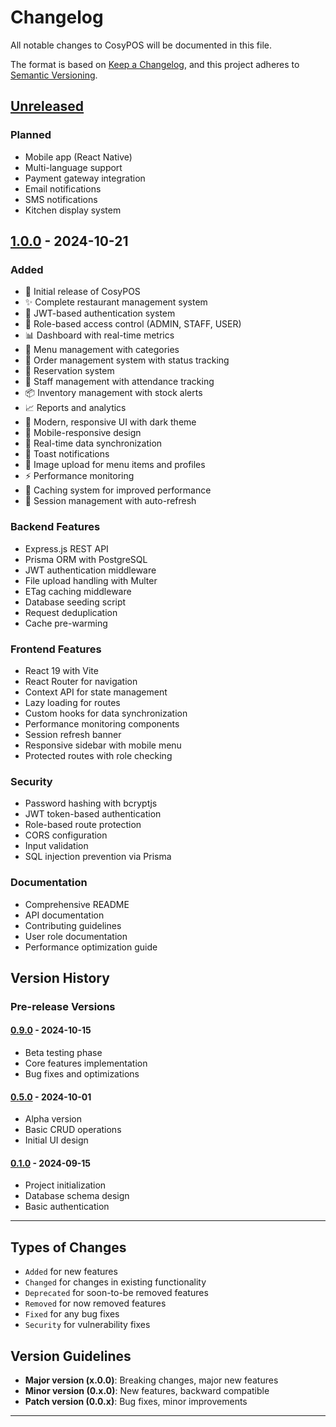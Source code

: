 # Changelog

All notable changes to CosyPOS will be documented in this file.

The format is based on [Keep a Changelog](https://keepachangelog.com/en/1.0.0/),
and this project adheres to [Semantic Versioning](https://semver.org/spec/v2.0.0.html).

## [Unreleased]

### Planned
- Mobile app (React Native)
- Multi-language support
- Payment gateway integration
- Email notifications
- SMS notifications
- Kitchen display system

## [1.0.0] - 2024-10-21

### Added
- 🎉 Initial release of CosyPOS
- ✨ Complete restaurant management system
- 🔐 JWT-based authentication system
- 👥 Role-based access control (ADMIN, STAFF, USER)
- 📊 Dashboard with real-time metrics
- 🍔 Menu management with categories
- 🛒 Order management system with status tracking
- 📅 Reservation system
- 👔 Staff management with attendance tracking
- 📦 Inventory management with stock alerts
- 📈 Reports and analytics
- 🎨 Modern, responsive UI with dark theme
- 📱 Mobile-responsive design
- 🚀 Real-time data synchronization
- 🔔 Toast notifications
- 📸 Image upload for menu items and profiles
- ⚡ Performance monitoring
- 💾 Caching system for improved performance
- 🔄 Session management with auto-refresh

### Backend Features
- Express.js REST API
- Prisma ORM with PostgreSQL
- JWT authentication middleware
- File upload handling with Multer
- ETag caching middleware
- Database seeding script
- Request deduplication
- Cache pre-warming

### Frontend Features
- React 19 with Vite
- React Router for navigation
- Context API for state management
- Lazy loading for routes
- Custom hooks for data synchronization
- Performance monitoring components
- Session refresh banner
- Responsive sidebar with mobile menu
- Protected routes with role checking

### Security
- Password hashing with bcryptjs
- JWT token-based authentication
- Role-based route protection
- CORS configuration
- Input validation
- SQL injection prevention via Prisma

### Documentation
- Comprehensive README
- API documentation
- Contributing guidelines
- User role documentation
- Performance optimization guide

## Version History

### Pre-release Versions

#### [0.9.0] - 2024-10-15
- Beta testing phase
- Core features implementation
- Bug fixes and optimizations

#### [0.5.0] - 2024-10-01
- Alpha version
- Basic CRUD operations
- Initial UI design

#### [0.1.0] - 2024-09-15
- Project initialization
- Database schema design
- Basic authentication

---

## Types of Changes

- `Added` for new features
- `Changed` for changes in existing functionality
- `Deprecated` for soon-to-be removed features
- `Removed` for now removed features
- `Fixed` for any bug fixes
- `Security` for vulnerability fixes

## Version Guidelines

- **Major version (x.0.0)**: Breaking changes, major new features
- **Minor version (0.x.0)**: New features, backward compatible
- **Patch version (0.0.x)**: Bug fixes, minor improvements

---

[Unreleased]: https://github.com/yourusername/cosypos/compare/v1.0.0...HEAD
[1.0.0]: https://github.com/yourusername/cosypos/releases/tag/v1.0.0
[0.9.0]: https://github.com/yourusername/cosypos/releases/tag/v0.9.0
[0.5.0]: https://github.com/yourusername/cosypos/releases/tag/v0.5.0
[0.1.0]: https://github.com/yourusername/cosypos/releases/tag/v0.1.0


